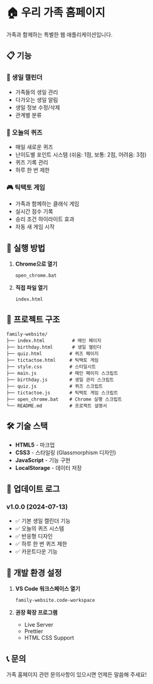 # 🏠 우리 가족 홈페이지

가족과 함께하는 특별한 웹 애플리케이션입니다.

## 📋 기능

### 🎂 생일 캘린더

- 가족들의 생일 관리
- 다가오는 생일 알림
- 생일 정보 수정/삭제
- 관계별 분류

### 🧠 오늘의 퀴즈

- 매일 새로운 퀴즈
- 난이도별 포인트 시스템 (쉬움: 1점, 보통: 2점, 어려움: 3점)
- 퀴즈 기록 관리
- 하루 한 번 제한

### 🎮 틱택토 게임

- 가족과 함께하는 클래식 게임
- 실시간 점수 기록
- 승리 조건 하이라이트 효과
- 자동 새 게임 시작

## 🚀 실행 방법

1. **Chrome으로 열기**

   ```
   open_chrome.bat
   ```

2. **직접 파일 열기**
   ```
   index.html
   ```

## 📁 프로젝트 구조

```
family-website/
├── index.html          # 메인 페이지
├── birthday.html       # 생일 캘린더
├── quiz.html          # 퀴즈 페이지
├── tictactoe.html     # 틱택토 게임
├── style.css          # 스타일시트
├── main.js            # 메인 페이지 스크립트
├── birthday.js        # 생일 관리 스크립트
├── quiz.js            # 퀴즈 스크립트
├── tictactoe.js       # 틱택토 게임 스크립트
├── open_chrome.bat    # Chrome 실행 스크립트
└── README.md          # 프로젝트 설명서
```

## 🛠️ 기술 스택

- **HTML5** - 마크업
- **CSS3** - 스타일링 (Glassmorphism 디자인)
- **JavaScript** - 기능 구현
- **LocalStorage** - 데이터 저장

## 📝 업데이트 로그

### v1.0.0 (2024-07-13)

- ✅ 기본 생일 캘린더 기능
- ✅ 오늘의 퀴즈 시스템
- ✅ 반응형 디자인
- ✅ 하루 한 번 퀴즈 제한
- ✅ 카운트다운 기능

## 🔧 개발 환경 설정

1. **VS Code 워크스페이스 열기**

   ```
   family-website.code-workspace
   ```

2. **권장 확장 프로그램**
   - Live Server
   - Prettier
   - HTML CSS Support

## 📞 문의

가족 홈페이지 관련 문의사항이 있으시면 언제든 말씀해 주세요!
